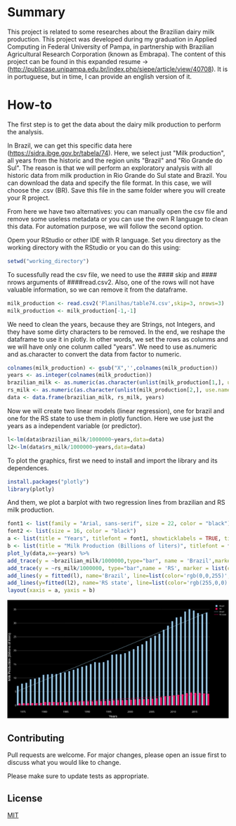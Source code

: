 # Summary

This project is related to some researches about the Brazilian dairy milk production. This project was developed during my graduation in Applied Computing in Federal University of Pampa, in partnership with Brazilian Agricultural Research Corporation (known as Embrapa).
The content of this project can be found in this expanded resume -> (http://publicase.unipampa.edu.br/index.php/siepe/article/view/40708). It is in portuguese, but in time, I can provide an english version of it.

# How-to

The first step is to get the data about the dairy milk production to perform the analysis. 

In Brazil, we can get this specific data here (https://sidra.ibge.gov.br/tabela/74). Here, we select just "Milk production", all years from the historic and the region units "Brazil" and "Rio Grande do Sul". The reason is that we will perform an exploratory analysis with all historic data from milk production in Rio Grande do Sul state and Brazil. You can download the data and specify the file format. In this case, we will choose the .csv (BR). Save this file in the same folder where you will create your R project.

From here we have two alternatives: you can manually open the csv file and remove some useless metadata or you can use the own R language to clean this data. For automation purpose, we will follow the second option.

Opem your RStudio or other IDE with R language. Set you directory as the working directory with the RStudio or you can do this using:

```R
setwd("working_directory")
```
To sucessfully read the csv file, we need to use the #### skip and #### nrows arguments of ####read.csv2. Also, one of the rows will not have valuable information, so we can remove it from the dataframe. 

```R
milk_production <- read.csv2('Planilhas/table74.csv',skip=3, nrows=3)
milk_production <- milk_production[-1,-1]
```
We need to clean the years, because they are Strings, not Integers, and they have some dirty characters to be removed. In the end, we reshape the dataframe to use it in plotly. In other words, we set the rows as colunms and we will have only one colunm called "years". We need to use as.numeric and as.character to convert the data from factor to numeric.
```R
colnames(milk_production) <- gsub("X",'',colnames(milk_production))
years <- as.integer(colnames(milk_production))
brazilian_milk <- as.numeric(as.character(unlist(milk_production[1,], use.names=FALSE)))
rs_milk <- as.numeric(as.character(unlist(milk_production[2,], use.names=FALSE)))
data <- data.frame(brazilian_milk, rs_milk, years)
```
Now we will create two linear models (linear regression), one for brazil and one for the RS state to use them in plotly function. Here we use just the years as a independent variable (or predictor).
```R
l<-lm(data$brazilian_milk/1000000~years,data=data)
l2<-lm(data$rs_milk/1000000~years,data=data)
```
To plot the graphics, first we need to install and import the library and its dependences.
```R
install.packages("plotly")
library(plotly)
```
And them, we plot a barplot with two regression lines from brazilian and RS milk production.
```R
font1 <- list(family = "Arial, sans-serif", size = 22, color = "black")
font2 <- list(size = 16, color = "black")
a <- list(title = "Years", titlefont = font1, showticklabels = TRUE, tickfont = font2, exponentformat = "E") 
b <- list(title = "Milk Production (Billions of liters)", titlefont = font1, showticklabels = TRUE, tickfont = font2, exponentformat = "E")
plot_ly(data,x=~years) %>% 
add_trace(y = ~brazilian_milk/1000000,type="bar", name = 'Brazil',marker = list(color = 'rgb(158,202,225)',line = list(color = 'rgb(0,0,0)', width = 1.5))) %>% 
add_trace(y = ~rs_milk/1000000, type="bar",name = 'RS', marker = list(color = 'rgb(225,58,58)',line = list(color = 'rgb(0,0,0)', width = 1.5))) %>% 
add_lines(y = fitted(l), name='Brazil', line=list(color='rgb(0,0,255)', width = 3)) %>% 
add_lines(y=fitted(l2), name='RS state', line=list(color='rgb(255,0,0)', width = 3)) %>% 
layout(xaxis = a, yaxis = b)
```
![Alt text](figures/figure1.png?raw=true "Title")

## Contributing
Pull requests are welcome. For major changes, please open an issue first to discuss what you would like to change.

Please make sure to update tests as appropriate.

## License
[MIT](https://choosealicense.com/licenses/mit/)
